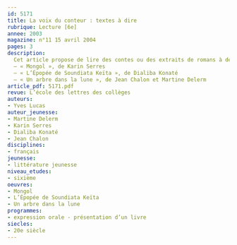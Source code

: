 ```yaml
---
id: 5171
title: La voix du conteur : textes à dire
rubrique: Lecture [6e]
annee: 2003
magazine: n°11 15 avril 2004
pages: 3
description: 
  Cet article propose de lire des contes ou des extraits de romans à des élèves de sixième.
  – « Mongol », de Karin Serres
  – « L’Épopée de Soundiata Keïta », de Dialiba Konaté
  – « Un arbre dans la lune », de Jean Chalon et Martine Delerm
article_pdf: 5171.pdf
revue: L’école des lettres des collèges
auteurs:
- Yves Lucas
auteur_jeunesse:
- Martine Delerm
- Karin Serres
- Dialiba Konaté
- Jean Chalon
disciplines:
- français
jeunesse:
- littérature jeunesse
niveau_etudes:
- sixième
oeuvres:
- Mongol
- L’Épopée de Soundiata Keïta
- Un arbre dans la lune
programmes:
- expression orale - présentation d’un livre
siecles:
- 20e siècle
---
```


